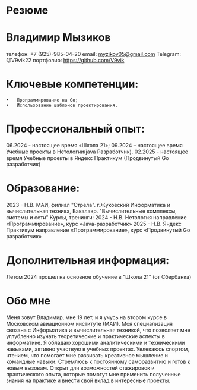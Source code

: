 # Резюме
# Владимир Мызиков
телефон: +7 (925)-985-04-20
email: myzikov05@gmail.com
Telegram: @V9vik22
портфолио: https://github.com/V9vik               

# Ключевые компетенции:

	•	Программирование на Go;
	•	Использование шаблонов проектирования.

# Профессиональный опыт:
06.2024 - настоящее время 
«Школа 21»;
09.2024 – настоящее время
Учебные проекты в Нетологии(java Разработчик).
02.2025 - настоящее время
Учебные проекты в Яндекс Практикум (Продвинутый Go разработчик)

# Образование:
2023 - Н.В.
МАИ, филиал "Стрела". г.Жуковский
Информатика и вычислительная техника, Бакалавр. "Вычислительные комплексы, системы и сети"
Курсы, тренинги:
2024 - Н.В.
Нетология
направление «Программирование», курс «Java-разработчик» 
2025 - Н.В.
Яндекс Практикум
направление «Программирование», курс «Продвинутый Go разработчик» 


# Дополнительная информация:
Летом 2024 прошел на основное обучение в "Школа 21" (от Сбербанка)

# Обо мне
 
Меня зовут Владимир, мне 19 лет, и я учусь на втором курсе в Московском авиационном институте (МАИ). Моя специализация связана с Информатика и вычислительная техникой, что позволяет мне углубленно изучать теоретические и практические аспекты в информатике.
Я обладаю хорошими аналитическими и техническими навыками, активно участвую в учебных проектах. Увлекаюсь спортом, чтением, что помогает мне развивать креативное мышление и командные навыки.
Стремлюсь к постоянному саморазвитию и готов к новым вызовам. Открыт для возможностей стажировок и практического опыта, которые помогут мне применить полученные знания на практике и внести свой вклад в интересные проекты.
